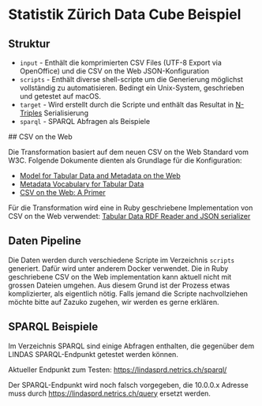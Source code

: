 # Statistik Zürich Data Cube Beispiel## Struktur* `input` - Enthält die komprimierten CSV Files (UTF-8 Export via OpenOffice) und die CSV on the Web JSON-Konfiguration* `scripts` - Enthält diverse shell-scripte um die Generierung möglichst vollständig zu automatisieren. Bedingt ein Unix-System, geschrieben und getestet auf macOS.* `target` - Wird erstellt durch die Scripte und enthält das Resultat in [N-Triples](https://en.wikipedia.org/wiki/N-Triples) Serialisierung* `sparql` - SPARQL Abfragen als Beispiele## CSV on the WebDie Transformation basiert auf dem neuen CSV on the Web Standard vom W3C. Folgende Dokumente dienten als Grundlage für die Konfiguration:* [Model for Tabular Data and Metadata on the Web](https://www.w3.org/TR/tabular-data-model/)* [Metadata Vocabulary for Tabular Data](https://www.w3.org/TR/tabular-metadata/)* [CSV on the Web: A Primer](https://www.w3.org/TR/tabular-data-primer/)Für die Transformation wird eine in Ruby geschriebene Implementation von CSV on the Web verwendet: [Tabular Data RDF Reader and JSON serializer](https://github.com/ruby-rdf/rdf-tabular)## Daten PipelineDie Daten werden durch verschiedene Scripte im Verzeichnis `scripts` generiert. Dafür wird unter anderem Docker verwendet. Die in Ruby geschriebene CSV on the Web implementation kann aktuell nicht mit grossen Dateien umgehen. Aus diesem Grund ist der Prozess etwas komplizierter, als eigentlich nötig. Falls jemand die Scripte nachvollziehen möchte bitte auf Zazuko zugehen, wir werden es gerne erklären.## SPARQL BeispieleIm Verzeichnis SPARQL sind einige Abfragen enthalten, die gegenüber dem LINDAS SPARQL-Endpunkt getestet werden können.Aktueller Endpunkt zum Testen: https://lindasprd.netrics.ch/sparql/Der SPARQL-Endpunkt wird noch falsch vorgegeben, die 10.0.0.x Adresse muss durch https://lindasprd.netrics.ch/query ersetzt werden.